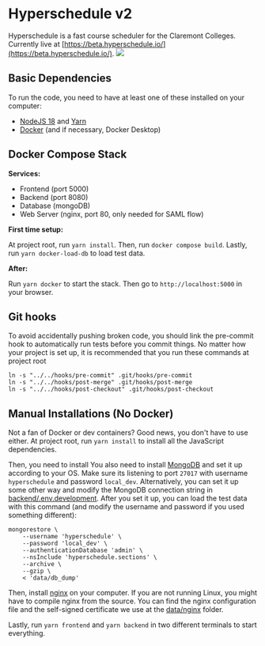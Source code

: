 # Hyperschedule v2

Hyperschedule is a fast course scheduler for the Claremont Colleges. Currently live at [https://beta.hyperschedule.io/](https://beta.hyperschedule.io/).
![](docs/demo.gif)

## Basic Dependencies

To run the code, you need to have at least one of these installed on your computer:

- [NodeJS 18](https://nodejs.org/en) and [Yarn](https://yarnpkg.com/getting-started/install)
- [Docker](https://docs.docker.com/get-docker/) (and if necessary, Docker Desktop)

## Docker Compose Stack

**Services:**

- Frontend (port 5000)
- Backend (port 8080)
- Database (mongoDB)
- Web Server (nginx, port 80, only needed for SAML flow) 

**First time setup:**

At project root, run `yarn install`. Then, run `docker compose build`. Lastly, run `yarn docker-load-db` to load
test data. 

**After:**

Run `yarn docker` to start the stack. Then go to `http://localhost:5000` in your browser. 

## Git hooks

To avoid accidentally pushing broken code, you should link the pre-commit hook
to automatically run tests before you commit things. No matter how your project
is set up, it is recommended that you run these commands at project root

```shell
ln -s "../../hooks/pre-commit" .git/hooks/pre-commit
ln -s "../../hooks/post-merge" .git/hooks/post-merge
ln -s "../../hooks/post-checkout" .git/hooks/post-checkout
```

## Manual Installations (No Docker)

Not a fan of Docker or dev containers? Good news, you don't have to use either. At project root, run `yarn install` to
install all the JavaScript dependencies.

Then, you need to install You also need to
install [MongoDB](https://www.mongodb.com/docs/manual/installation/) and set it up according to your OS. Make sure its
listening to port `27017` with username `hyperschedule` and password `local_dev`. Alternatively, you can set it up some
other way and modify the MongoDB connection string in [backend/.env.development](./backend/.env.development). After you
set it up, you can load the test data with this command (and modify the username and password if you used something
different):

``` 
mongorestore \
    --username 'hyperschedule' \
    --password 'local_dev' \
    --authenticationDatabase 'admin' \
    --nsInclude 'hyperschedule.sections' \
    --archive \
    --gzip \
    < 'data/db_dump'
```

Then, install [nginx](https://nginx.org/en/docs/njs/install.html) on your computer.
If you are not running Linux, you might have to compile nginx from the source. You can find
the nginx configuration file and the self-signed certificate we use at the [data/nginx](./data/nginx)
folder.

Lastly, run `yarn frontend` and `yarn backend` in two different terminals to start everything. 
